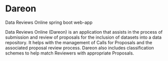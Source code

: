 # Dareon
Data Reviews Online spring boot web-app

Data Reviews Online (Dareon) is an application that assists in the process of submission and review of proposals for the inclusion of datasets into a data repository. It helps with the management of Calls for Proposals and the associated proposal review process. Dareon also includes classification schemes to help match Reviewers with appropriate Proposals.
